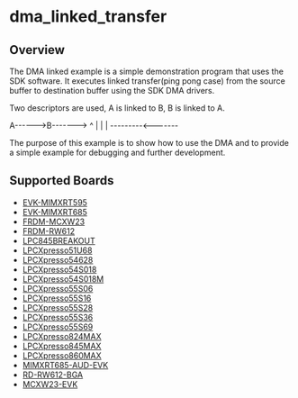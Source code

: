 # dma_linked_transfer

## Overview
The DMA linked example is a simple demonstration program that uses the SDK software.
It executes linked transfer(ping pong case) from the source buffer to destination buffer using the SDK DMA drivers.

Two descriptors are used,  A is linked to B, B is linked to A.

A------>B------->
^               |
|               |
---------<-------

The purpose of this example is to show how to use the DMA and to provide a simple example for
debugging and further development.

## Supported Boards
- [EVK-MIMXRT595](../../../_boards/evkmimxrt595/driver_examples/dma/linked_transfer/example_board_readme.md)
- [EVK-MIMXRT685](../../../_boards/evkmimxrt685/driver_examples/dma/linked_transfer/example_board_readme.md)
- [FRDM-MCXW23](../../../_boards/frdmmcxw23/driver_examples/dma/linked_transfer/example_board_readme.md)
- [FRDM-RW612](../../../_boards/frdmrw612/driver_examples/dma/linked_transfer/example_board_readme.md)
- [LPC845BREAKOUT](../../../_boards/lpc845breakout/driver_examples/dma/linked_transfer/example_board_readme.md)
- [LPCXpresso51U68](../../../_boards/lpcxpresso51u68/driver_examples/dma/linked_transfer/example_board_readme.md)
- [LPCXpresso54628](../../../_boards/lpcxpresso54628/driver_examples/dma/linked_transfer/example_board_readme.md)
- [LPCXpresso54S018](../../../_boards/lpcxpresso54s018/driver_examples/dma/linked_transfer/example_board_readme.md)
- [LPCXpresso54S018M](../../../_boards/lpcxpresso54s018m/driver_examples/dma/linked_transfer/example_board_readme.md)
- [LPCXpresso55S06](../../../_boards/lpcxpresso55s06/driver_examples/dma/linked_transfer/example_board_readme.md)
- [LPCXpresso55S16](../../../_boards/lpcxpresso55s16/driver_examples/dma/linked_transfer/example_board_readme.md)
- [LPCXpresso55S28](../../../_boards/lpcxpresso55s28/driver_examples/dma/linked_transfer/example_board_readme.md)
- [LPCXpresso55S36](../../../_boards/lpcxpresso55s36/driver_examples/dma/linked_transfer/example_board_readme.md)
- [LPCXpresso55S69](../../../_boards/lpcxpresso55s69/driver_examples/dma/linked_transfer/example_board_readme.md)
- [LPCXpresso824MAX](../../../_boards/lpcxpresso824max/driver_examples/dma/linked_transfer/example_board_readme.md)
- [LPCXpresso845MAX](../../../_boards/lpcxpresso845max/driver_examples/dma/linked_transfer/example_board_readme.md)
- [LPCXpresso860MAX](../../../_boards/lpcxpresso860max/driver_examples/dma/linked_transfer/example_board_readme.md)
- [MIMXRT685-AUD-EVK](../../../_boards/mimxrt685audevk/driver_examples/dma/linked_transfer/example_board_readme.md)
- [RD-RW612-BGA](../../../_boards/rdrw612bga/driver_examples/dma/linked_transfer/example_board_readme.md)
- [MCXW23-EVK](../../../_boards/mcxw23evk/driver_examples/dma/linked_transfer/example_board_readme.md)

